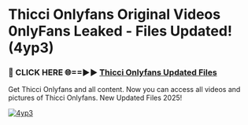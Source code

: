 # Thicci Onlyfans Original Videos 0nlyFans Leaked - Files Updated! (4yp3)

<h3>🔴 CLICK HERE 🌐==►► <a href="https://tinyurl.com/2m67pmp6" rel="nofollow">Thicci Onlyfans Updated Files</a></h3>

Get Thicci Onlyfans and all content. Now you can access all videos and pictures of Thicci Onlyfans. New Updated Files 2025!

[![4yp3](https://i.imgur.com/H4QAA4z.gif)](https://tinyurl.com/2m67pmp6)